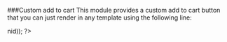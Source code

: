 ###Custom add to cart
This module provides a custom add to cart button that you can just render in any template using the following line:
<?php print drupal_render (drupal_get_form('custom_add_to_cart_form', $node->nid)); ?>
